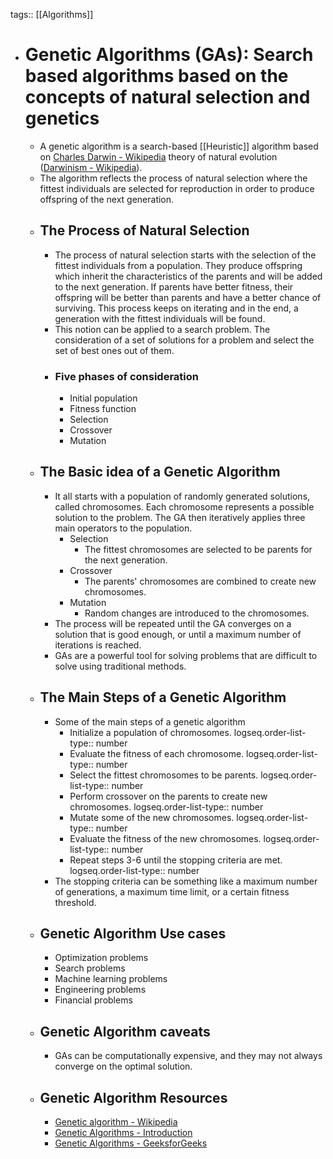 tags:: [[Algorithms]]

- # Genetic Algorithms (GAs): Search based algorithms based on the concepts of natural selection and genetics
	- A genetic algorithm is a search-based [[Heuristic]] algorithm based on [Charles Darwin - Wikipedia](https://en.wikipedia.org/wiki/Charles_Darwin) theory of natural evolution ([Darwinism - Wikipedia](https://en.wikipedia.org/wiki/Darwinism)).
	- The algorithm reflects the process of natural selection where the fittest individuals are selected for reproduction in order to produce offspring of the next generation.
	- ## The Process of Natural Selection
		- The process of natural selection starts with the selection of the fittest individuals from a population. They produce offspring which inherit the characteristics of the parents and will be added to the next generation. If parents have better fitness, their offspring will be better than parents and have a better chance of surviving. This process keeps on iterating and in the end, a generation with the fittest individuals will be found.
		- This notion can be applied to a search problem. The consideration of a set of solutions for a problem and select the set of best ones out of them.
		- ### Five phases of consideration
			- Initial population
			- Fitness function
			- Selection
			- Crossover
			- Mutation
	- ## The Basic idea of a Genetic Algorithm
		- It all starts with a population of randomly generated solutions, called chromosomes. Each chromosome represents a possible solution to the problem. The GA then iteratively applies three main operators to the population.
			- Selection
				- The fittest chromosomes are selected to be parents for the next generation.
			- Crossover
				- The parents' chromosomes are combined to create new chromosomes.
			- Mutation
				- Random changes are introduced to the chromosomes.
		- The process will be repeated until the GA converges on a solution that is good enough, or until a maximum number of iterations is reached.
		- GAs are a powerful tool for solving problems that are difficult to solve using traditional methods.
	- ## The Main Steps of a Genetic Algorithm
		- Some of the main steps of a genetic algorithm
			- Initialize a population of chromosomes.
			  logseq.order-list-type:: number
			- Evaluate the fitness of each chromosome.
			  logseq.order-list-type:: number
			- Select the fittest chromosomes to be parents.
			  logseq.order-list-type:: number
			- Perform crossover on the parents to create new chromosomes.
			  logseq.order-list-type:: number
			- Mutate some of the new chromosomes.
			  logseq.order-list-type:: number
			- Evaluate the fitness of the new chromosomes.
			  logseq.order-list-type:: number
			- Repeat steps 3-6 until the stopping criteria are met.
			  logseq.order-list-type:: number
		- The stopping criteria can be something like a maximum number of generations, a maximum time limit, or a certain fitness threshold.
	- ## Genetic Algorithm Use cases
		- Optimization problems
		- Search problems
		- Machine learning problems
		- Engineering problems
		- Financial problems
	- ## Genetic Algorithm caveats
		- GAs can be computationally expensive, and they may not always converge on the optimal solution.
	- ## Genetic Algorithm Resources
		- [Genetic algorithm - Wikipedia](https://en.wikipedia.org/wiki/Genetic_algorithm)
		- [Genetic Algorithms - Introduction](https://www.tutorialspoint.com/genetic_algorithms/genetic_algorithms_introduction.htm)
		- [Genetic Algorithms - GeeksforGeeks](https://www.geeksforgeeks.org/genetic-algorithms/)